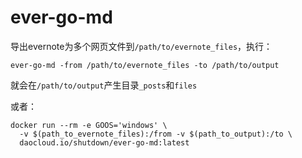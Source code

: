 # ever-go-md

导出evernote为多个网页文件到`/path/to/evernote_files`，执行：

```shell
ever-go-md -from /path/to/evernote_files -to /path/to/output
```

就会在`/path/to/output`产生目录`_posts`和`files`

或者：

```shell
docker run --rm -e GOOS='windows' \
  -v $(path_to_evernote_files):/from -v $(path_to_output):/to \
  daocloud.io/shutdown/ever-go-md:latest
```